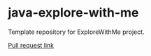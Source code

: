 # java-explore-with-me
Template repository for ExploreWithMe project.

[Pull request link](https://github.com/dmt-100/java-explore-with-me/pull/4)

